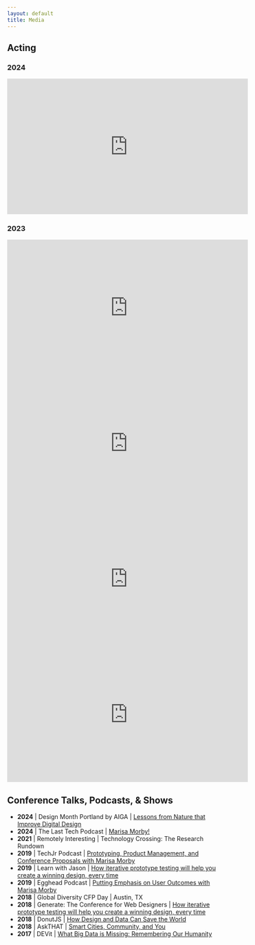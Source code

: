 ```yaml
---
layout: default
title: Media
---
```


## Acting
### 2024
<iframe width="560" height="315" src="https://www.youtube.com/embed/I303GQ7mb6I?si=1tQv0RFze5fQ2jRy" title="YouTube video player" frameborder="0" allow="accelerometer; autoplay; clipboard-write; encrypted-media; gyroscope; picture-in-picture; web-share" allowfullscreen></iframe>

### 2023
<iframe width="560" height="315" src="https://www.youtube.com/embed/gvD-uMO3p0c" title="YouTube video player" frameborder="0" allow="accelerometer; autoplay; clipboard-write; encrypted-media; gyroscope; picture-in-picture; web-share" allowfullscreen></iframe>
    
<iframe width="560" height="315" src="https://www.youtube.com/embed/5J1rQXPcPDg" title="YouTube video player" frameborder="0" allow="accelerometer; autoplay; clipboard-write; encrypted-media; gyroscope; picture-in-picture; web-share" allowfullscreen></iframe>
    
<iframe width="560" height="315" src="https://www.youtube.com/embed/qjXhvkJUca8" title="YouTube video player" frameborder="0" allow="accelerometer; autoplay; clipboard-write; encrypted-media; gyroscope; picture-in-picture; web-share" allowfullscreen></iframe>
    
<iframe width="560" height="315" src="https://www.youtube.com/embed/gUlAMMborUI" title="YouTube video player" frameborder="0" allow="accelerometer; autoplay; clipboard-write; encrypted-media; gyroscope; picture-in-picture; web-share" allowfullscreen></iframe>


## Conference Talks, Podcasts, & Shows
- <strong>2024</strong> | Design Month Portland by AIGA | <a href="https://docs.google.com/presentation/d/1aKVF3M6rPXNWMJXUrb3joEGA_KQtHmBaR1jW14uawiY/edit?usp=sharing">Lessons from Nature that Improve Digital Design</a>
- <strong>2024</strong> | The Last Tech Podcast | <a href="https://www.youtube.com/watch?v=K3tCYdEOkf8">Marisa Morby!</a>
- <strong>2021</strong> | Remotely Interesting | Technology Crossing: The Research Rundown
- <strong>2019</strong> | TechJr Podcast | <a href="https://open.spotify.com/episode/2im2Rx7qQgmMMypK5RVdZB">Prototyping, Product Management, and Conference Proposals with Marisa Morby</a>
- <strong>2019</strong> | Learn with Jason | <a href="https://www.youtube.com/watch?v=xcDlP-EeLyU">How iterative prototype testing will help you create a winning design, every time</a>
- <strong>2019</strong> | Egghead Podcast | <a href="https://egghead.io/podcasts/putting-emphasis-on-user-outcomes-with-marisa-morby">Putting Emphasis on User Outcomes with Marisa Morby</a>
- <strong>2018</strong> | Global Diversity CFP Day | Austin, TX
- <strong>2018</strong> | Generate: The Conference for Web Designers | <a href="https://www.youtube.com/watch?v=fyomO5NGfdE">How iterative prototype testing will help you create a winning design, every time</a>
- <strong>2018</strong> | DonutJS | <a href="https://www.youtube.com/watch?v=jpBPtYttwYE">How Design and Data Can Save the World</a>
- <strong>2018</strong> | AskTHAT | <a href="https://www.youtube.com/watch?v=f7WGno223Y0">Smart Cities, Community, and You</a>
- <strong>2017</strong> | DEVit | <a href="https://www.youtube.com/watch?v=EB1KXU4eSxI">What Big Data is Missing: Remembering Our Humanity</a>


